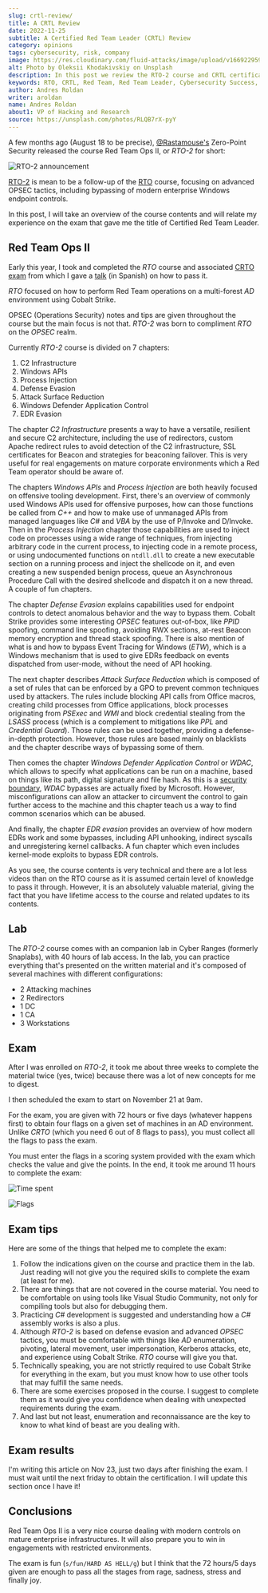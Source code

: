 ```yaml
---
slug: crtl-review/
title: A CRTL Review
date: 2022-11-25
subtitle: A Certified Red Team Leader (CRTL) Review
category: opinions
tags: cybersecurity, risk, company
image: https://res.cloudinary.com/fluid-attacks/image/upload/v1669229599/blog/crtl-review/oleksii-khodakivskiy-RLQB7rX-pyY-unsplash.webp
alt: Photo by Oleksii Khodakivskiy on Unsplash
description: In this post we review the RTO-2 course and CRTL certification offered by Zero-Point Security
keywords: RTO, CRTL, Red Team, Red Team Leader, Cybersecurity Success, Security Status, Ethical Hacking, Pentesting
author: Andres Roldan
writer: aroldan
name: Andres Roldan
about1: VP of Hacking and Research
source: https://unsplash.com/photos/RLQB7rX-pyY
---
```


A few months ago (August 18 to be precise),
[@Rastamouse's](https://twitter.com/_RastaMouse)
Zero-Point Security released the course Red Team Ops II,
or *RTO-2* for short:

![RTO-2 announcement](https://res.cloudinary.com/fluid-attacks/image/upload/v1669229599/blog/crtl-review/Screenshot_2022-11-23_102856.webp)

[RTO-2](https://training.zeropointsecurity.co.uk/courses/red-team-ops-ii)
is mean to be a follow-up of the
[RTO](https://training.zeropointsecurity.co.uk/courses/red-team-ops)
course, focusing on advanced OPSEC tactics, including
bypassing of modern enterprise Windows endpoint controls.

In this post, I will take an overview of the course
contents and will relate my experience on the exam that
gave me the title of Certified Red Team Leader.

## Red Team Ops II

Early this year, I took and completed the *RTO* course
and associated
[CRTO exam](https://eu.badgr.com/public/assertions/T0j8f2HRS_yrqzNAndBn9Q)
from which I gave a
[talk](https://www.youtube.com/watch?v=a8sOW-Dnqwg)
(in Spanish) on how to pass it.

*RTO* focused on how to perform Red Team operations
on a multi-forest *AD* environment using Cobalt Strike.

OPSEC (Operations Security) notes and tips are given
throughout the course but the main focus is not that.
*RTO-2* was born to compliment *RTO* on the *OPSEC* realm.

Currently *RTO-2* course is divided on 7 chapters:

1. C2 Infrastructure
1. Windows APIs
1. Process Injection
1. Defense Evasion
1. Attack Surface Reduction
1. Windows Defender Application Control
1. EDR Evasion

The chapter *C2 Infrastructure* presents a way to have
a versatile, resilient and secure C2 architecture,
including the use of redirectors, custom Apache
redirect rules to avoid detection of the C2 infrastructure,
SSL certificates for Beacon and strategies for
beaconing failover. This is very useful for real
engagements on mature corporate environments which
a Red Team operator should be aware of.

The chapters *Windows APIs* and *Process Injection*
are both heavily focused on offensive tooling
development. First, there's an overview of commonly
used Windows APIs used for offensive purposes,
how can those functions be called from *C++*
and how to make use of unmanaged APIs from managed
languages like *C#* and *VBA* by the use of P/Invoke
and D/Invoke. Then in the *Process Injection*
chapter those capabilities are used to inject code on
processes using a wide range of techniques, from
injecting arbitrary code in the current process,
to injecting code in a remote process, or using
undocumented functions on `ntdll.dll` to create
a new executable section on a running process and
inject the shellcode on it, and even creating a new
suspended benign process, queue an Asynchronous Procedure
Call with the desired shellcode and dispatch it on a
new thread. A couple of fun chapters.

The chapter *Defense Evasion* explains capabilities
used for endpoint controls to detect anomalous
behavior and the way to bypass them. Cobalt Strike
provides some interesting *OPSEC* features out-of-box,
like *PPID* spoofing, command line spoofing, avoiding
RWX sections, at-rest Beacon memory encryption
and thread stack spoofing. There is also mention
of what is and how to bypass Event Tracing for
Windows (*ETW*), which is a Windows mechanism that
is used to give EDRs feedback on events dispatched
from user-mode, without the need of API hooking.

The next chapter describes *Attack Surface Reduction*
which is composed of a set of rules that can be enforced
by a GPO to prevent common techniques used
by attackers. The rules include blocking API calls from
Office macros, creating child processes from Office
applications, block processes originating from
*PSExec* and *WMI* and block credential stealing from
the *LSASS* process (which is a complement to mitigations
like *PPL* and *Credential Guard*). Those rules can be
used together, providing a defense-in-depth protection.
However, those rules are based mainly on blacklists
and the chapter describe ways of bypassing some of them.

Then comes the chapter *Windows Defender Application Control*
or *WDAC*, which allows to specify what applications
can be run on a machine, based on things like its path,
digital signature and file hash. As this is a
[security boundary](https://www.microsoft.com/en-us/msrc/windows-security-servicing-criteria),
*WDAC* bypasses are actually fixed by Microsoft.
However, misconfigurations can allow an attacker to
circumvent the control to gain further access to the
machine and this chapter teach us a way to find common
scenarios which can be abused.

And finally, the chapter *EDR evasion* provides
an overview of how modern EDRs work and some
bypasses, including API unhooking, indirect
syscalls and unregistering kernel callbacks. A
fun chapter which even includes kernel-mode
exploits to bypass EDR controls.

As you see, the course contents is very technical
and there are a lot less videos than on the RTO
course as it is assumed certain level of knowledge
to pass it through. However, it is an absolutely
valuable material, giving the fact that you have
lifetime access to the course and related
updates to its contents.

## Lab

The *RTO-2* course comes with an companion lab
in Cyber Ranges (formerly Snaplabs), with 40 hours
of lab access. In the lab, you can practice everything
that's presented on the written material and it's composed
of several machines with different configurations:

- 2 Attacking machines
- 2 Redirectors
- 1 DC
- 1 CA
- 3 Workstations

## Exam

After I was enrolled on *RTO-2*, it took me about three
weeks to complete the material twice (yes, twice) because
there was a lot of new concepts for me to digest.

I then scheduled the exam to start on November 21 at
9am.

For the exam, you are given with 72 hours or
five days (whatever happens first) to obtain four
flags on a given set of machines in an AD environment.
Unlike *CRTO* (which you need 6 out of 8 flags to pass),
you must collect all the flags to pass the exam.

You must enter the flags in a scoring system
provided with the exam which checks the value and
give the points. In the end, it took me around
11 hours to complete the exam:

![Time spent](https://res.cloudinary.com/fluid-attacks/image/upload/v1669229599/blog/crtl-review/Screenshot_2022-11-22_160255.webp)

![Flags](https://res.cloudinary.com/fluid-attacks/image/upload/v1669229599/blog/crtl-review/Screenshot_2022-11-22_160334.webp)

## Exam tips

Here are some of the things that helped me to complete
the exam:

1. Follow the indications given on the course and practice
   them in the lab. Just reading will not give you the
   required skills to complete the exam (at least for me).
1. There are things that are not covered in the
   course material. You need to be comfortable on using
   tools like Visual Studio Community, not only for
   compiling tools but also for debugging them.
1. Practicing *C#* development is suggested and understanding
   how a *C#* assembly works is also a plus.
1. Although *RTO-2* is based on defense evasion and
   advanced *OPSEC* tactics, you must be comfortable with
   things like *AD* enumeration, pivoting, lateral movement,
   user impersonation, Kerberos attacks, etc, and
   experience using Cobalt Strike. *RTO* course
   will give you that.
1. Technically speaking, you are not strictly required
   to use Cobalt Strike for everything in the exam, but you
   must know how to use other tools that may fulfill
   the same needs.
1. There are some exercises proposed in the course. I
   suggest to complete them as it would give you
   confidence when dealing with unexpected requirements
   during the exam.
1. And last but not least, enumeration and reconnaissance
   are the key to know to what kind of beast are you
   dealing with.

## Exam results

I'm writing this article on Nov 23, just two days after
finishing the exam. I must wait until the next friday to
obtain the certification. I will update this section
once I have it!

## Conclusions

Red Team Ops II is a very nice course dealing with modern
controls on mature enterprise infrastructures. It will
also prepare you to win in engagements with restricted
environments.

The exam is fun (`s/fun/HARD AS HELL/g`) but I think that the
72 hours/5 days given are enough to pass all the stages
from rage, sadness, stress and finally joy.

